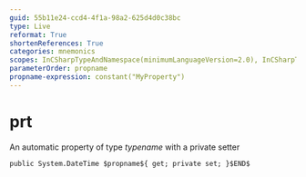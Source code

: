 ```yaml
---
guid: 55b11e24-ccd4-4f1a-98a2-625d4d0c38bc
type: Live
reformat: True
shortenReferences: True
categories: mnemonics
scopes: InCSharpTypeAndNamespace(minimumLanguageVersion=2.0), InCSharpTypeMember(minimumLanguageVersion=2.0)
parameterOrder: propname
propname-expression: constant("MyProperty")
---
```


# prt

An automatic property of type $typename$ with a private setter

```
public System.DateTime $propname${ get; private set; }$END$
```
